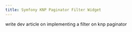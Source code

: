 ```yaml
---
title: Symfony KNP Paginator Filter Widget
---
```


write dev article on implementing a filter on knp paginator
